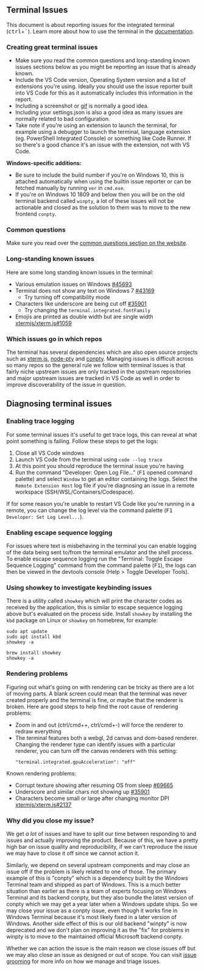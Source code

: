 ## Terminal Issues

This document is about reporting issues for the integrated terminal (<kbd>ctrl</kbd>+<kbd>`</kbd>). Learn more about how to use the terminal in the [documentation](https://code.visualstudio.com/docs/editor/integrated-terminal).

### Creating great terminal issues

- Make sure you read the common questions and long-standing known issues sections below as you might be reporting an issue that is already known.
- Include the VS Code version, Operating System version and a list of extensions you're using. Ideally you should use the issue reporter built into VS Code for this as it automatically includes this information in the report.
- Including a screenshot or [gif](https://gifcap.dev/) is normally a good idea.
- Including your settings.json is also a good idea as many issues are normally related to bad configuration.
- Take note if you're using an extension to launch the terminal, for example using a debugger to launch the terminal, language extension (eg. PowerShell Integrated Console) or something like Code Runner. If so there's a good chance it's an issue with the extension, not with VS Code.

**Windows-specific additions:**

- Be sure to include the build number if you're on Windows 10, this is attached automatically when using the builtin issue reporter or can be fetched manually by running `ver` in `cmd.exe`.
- If you're on Windows 10 1809 and below then you will be on the old terminal backend called `winpty`, a lot of these issues will not be actionable and closed as the solution to them was to move to the new frontend `conpty`.

### Common questions

Make sure you read over the [common questions section on the website](https://code.visualstudio.com/docs/editor/integrated-terminal#_common-questions).

### Long-standing known issues

Here are some long standing known issues in the terminal:

- Various emulation issues on Windows [#45693](https://github.com/Microsoft/vscode/issues/45693)
- Terminal does not show any text on Windows 7 [#43169](https://github.com/Microsoft/vscode/issues/43169)
  - Try turning off compatibility mode
- Characters like underscore are being cut off [#35901](https://github.com/Microsoft/vscode/issues/35901)
  - Try changing the `terminal.integrated.fontFamily`
- Emojis are printed as double width but are single width [xtermjs/xterm.js#1059](https://github.com/xtermjs/xterm.js/issues/1059)

### Which issues go in which repos

The terminal has several dependencies which are also open source projects such as [xterm.js](https://github.com/xtermjs/xterm.js), [node-pty](https://github.com/microsoft/node-pty) and [conpty](https://github.com/microsoft/terminal). Managing issues is difficult across so many repos so the general rule we follow with terminal issues is that fairly niche upstream issues are only tracked in the upstream repositories and major upstream issues are tracked in VS Code as well in order to improve discoverability of the issue in question.

## Diagnosing terminal issues

### Enabling trace logging

For some terminal issues it's useful to get trace logs, this can reveal at what point something is failing. Follow these steps to get the logs:

1. Close all VS Code windows
2. Launch VS Code from the terminal using `code --log trace`
3. At this point you should reproduce the terminal issue you're having
4. Run the command "Developer: Open Log File..." (<kbd>F1</kbd> opened command palette) and select `Window` to get an editor containing the logs. Select the `Remote Extension Host` log file if you're diagnosing an issue in a remote workspace (SSH/WSL/Containers/Codespace).

If for some reason you're unable to restart VS Code like you're running in a remote, you can change the log level via the command palette (<kbd>F1</kbd> `Developer: Set Log Level...`).

### Enabling escape sequence logging

For issues where text is misbehaving in the terminal you can enable logging of the data being sent to/from the terminal emulator and the shell process. To enable escape sequence logging run the "Terminal: Toggle Escape Sequence Logging" command from the command palette (<kbd>F1</kbd>), the logs can then be viewed in the devtools console (Help &gt; Toggle Developer Tools).

### Using showkey to investigate keybinding issues

There is a utility called `showkey` which will print the character codes as received by the application, this is similar to escape sequence logging above but's evaluated on the process side. Install `showkey` by installing the `kbd` package on Linux or `showkey` on homebrew, for example:

```
sudo apt update
sudo apt install kbd
showkey -a
```

```
brew install showkey
showkey -a
```

### Rendering problems

Figuring out what's going on with rendering can be tricky as there are a lot of moving parts. A blank screen could mean that the terminal was never created properly and the terminal is fine, or maybe that the renderer is broken. Here are good steps to help find the root cause of rendering problems:

- Zoom in and out (ctrl/cmd++, ctrl/cmd+-) will force the renderer to redraw everything
- The terminal features both a webgl, 2d canvas and dom-based renderer. Changing the renderer type can identify issues with a particular renderer, you can turn off the canvas renderers with this setting:
   ```
   "terminal.integrated.gpuAcceleration": "off"
   ```

Known rendering problems:

- Corrupt texture showing after resuming OS from sleep [#69665](https://github.com/microsoft/vscode/issues/69665)
- Underscore and similar chars not showing up [#35901](https://github.com/microsoft/vscode/issues/35901)
- Characters become small or large after changing monitor DPI [xtermjs/xterm.js#2137](https://github.com/xtermjs/xterm.js/issues/2137)

### Why did you close my issue?

We get _a lot_ of issues and have to split our time between responding to and issues and actually improving the product. Because of this, we have a pretty high bar on issue quality and reproducibility, if we can't reproduce the issue we may have to close it off since we cannot action it.

Similarly, we depend on several upstream components and may close an issue off if the problem is likely related to one of those. The primary example of this is "conpty" which is a dependency built by the Windows Terminal team and shipped as part of Windows. This is a much better situation than earlier as there is a team of experts focusing on Windows Terminal and its backend conpty, but they also bundle the latest version of conpty which we may get a year later when a Windows update ships. So we may close your issue as a conpty issue, even though it works fine in Windows Terminal because it's most likely fixed in a later version of Windows. Another side effect of this is our old backend "winpty" is now deprecated and we don't plan on improving it as the "fix" for problems in winpty is to move to the maintained official Microsoft backend conpty.

Whether we can action the issue is the main reason we close issues off but we may also close an issue as designed or out of scope. You can visit [issue grooming](https://github.com/microsoft/vscode/wiki/Issue-Grooming) for more info on how we manage and triage issues.